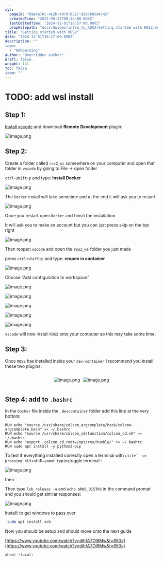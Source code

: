```yaml
---
sys:
  pageId: "89e0a78c-4e2b-4070-b327-d28cb0694742"
  createdTime: "2024-08-21T00:24:00.000Z"
  lastEditedTime: "2024-11-01T18:57:00.000Z"
  propFilepath: "docs/Guides/intro_to_ROS2/Getting started with ROS2.md"
title: "Getting started with ROS2"
date: "2024-11-01T18:57:00.000Z"
description: ""
tags:
  - "Onboarding"
author: "Overridden author"
draft: false
weight: 141
toc: false
icon: ""
---
```


# TODO: add wsl install

## Step 1:

[Install vscode](https://code.visualstudio.com/download) and download **Remote Development** plugin:

![image.png](https://prod-files-secure.s3.us-west-2.amazonaws.com/d518164a-d88e-44d1-a4ee-3adb3bd8bce0/efb52993-1881-4a40-b95e-6f020334f022/image.png?X-Amz-Algorithm=AWS4-HMAC-SHA256&X-Amz-Content-Sha256=UNSIGNED-PAYLOAD&X-Amz-Credential=ASIAZI2LB466V74EBXDO%2F20250415%2Fus-west-2%2Fs3%2Faws4_request&X-Amz-Date=20250415T210753Z&X-Amz-Expires=3600&X-Amz-Security-Token=IQoJb3JpZ2luX2VjEKv%2F%2F%2F%2F%2F%2F%2F%2F%2F%2FwEaCXVzLXdlc3QtMiJGMEQCIHPd87b3AzlxcFRV%2BTewovLr0EbUbWaz2UjXl3rn276FAiBtrd57cd3h0tffgv275xuqnB4y%2BiWOk6VLl8LspIBDvSr%2FAwg0EAAaDDYzNzQyMzE4MzgwNSIMCbeMTXGt9RvV0pS7KtwD3Q8YTPwN8%2B%2FIs1twwwaIlpphltr6dTsFlDpOC%2BH5OJt586LuJAgubSanUpVouM%2FnJ%2Fz6%2FJ511BUovNPUhByT2ccPH4IpY%2BW7%2FZYih2CMxs72WfON56u93cUGhKq29P6SLg0tq0QO3uIMjMqisrS3%2F1l2oqOlLeG3MSiU3FonupO1O86%2Bu%2FqnvvyybJzDoJqCgDj%2FDgtOXrUXIOblR96TSbqAXQJDOqa0276AvtDLAa5MCDLyOUwus3wCKamvf8q8smXXkTJGZEFQ0ugP40I40qdeo4R3knicvD7kyVQK5lXbcVZzYjpUL32rLo8yHLX2flTgMPaiqaFImfoHCoOZhVoVODMO0Sw8mLaiMixJcns%2FtEgIph7zX7bdIKJ8t83QW9eQD4RI5WD0Kr%2BXHl9VFbXq9GTL%2F2LMDRwGa69caHryP72uEG8P6JJRkV2IxcoZsnQQwO%2FZfwEdT%2F2ZVxDwLJfkIeWqAC%2BvCNi3N20BXHsK6VDUPCIx2tFfoBSCEhNdeRzLUuzLc2%2BJsvyxOVsdhLHWRz4DKgIqih%2FLIZBbo5KNkoL7eOy%2B7ShqxRsnkDLSco76%2F7kEyXDVRBalzfM%2B8brfaAnvMwOzolEe4QuL1S%2BYCefj4H%2BO08JSKXEwxdb6vwY6pgE3KYDvg40aK5hzpBaj7QL7iTBQa3INgq9EkMCqpzzFU2asQzQyEvRtLgsNC%2B6ugaC0WsS5SXjfo0NiWpmppR2vhFdsSQWr%2B0GUVLcoZ0GDRCFDAEaaIXxC7KxLltTjSmp874QaofYBPkGsyOIJhL21n%2FXt5Ni6JDICx7TJuHHaxDIpGSq%2FeIX4tWQzlAesPVqCY9yPouEkwmhODFpoBOaN8LX351KW&X-Amz-Signature=de45aa5f4c13be3f4551edae9ee7410b970e04d88e7f62055e01835928a38369&X-Amz-SignedHeaders=host&x-id=GetObject)

## Step 2:

Create a folder called `ros2_ws` somewhere on your computer and open that folder in `vscode` by going to File → open folder 

`ctrl+shift+p` and type: **Install Docker**

![image.png](https://prod-files-secure.s3.us-west-2.amazonaws.com/d518164a-d88e-44d1-a4ee-3adb3bd8bce0/2269dc0e-1cd5-47ff-bceb-c04ad9b2eab0/image.png?X-Amz-Algorithm=AWS4-HMAC-SHA256&X-Amz-Content-Sha256=UNSIGNED-PAYLOAD&X-Amz-Credential=ASIAZI2LB466V74EBXDO%2F20250415%2Fus-west-2%2Fs3%2Faws4_request&X-Amz-Date=20250415T210753Z&X-Amz-Expires=3600&X-Amz-Security-Token=IQoJb3JpZ2luX2VjEKv%2F%2F%2F%2F%2F%2F%2F%2F%2F%2FwEaCXVzLXdlc3QtMiJGMEQCIHPd87b3AzlxcFRV%2BTewovLr0EbUbWaz2UjXl3rn276FAiBtrd57cd3h0tffgv275xuqnB4y%2BiWOk6VLl8LspIBDvSr%2FAwg0EAAaDDYzNzQyMzE4MzgwNSIMCbeMTXGt9RvV0pS7KtwD3Q8YTPwN8%2B%2FIs1twwwaIlpphltr6dTsFlDpOC%2BH5OJt586LuJAgubSanUpVouM%2FnJ%2Fz6%2FJ511BUovNPUhByT2ccPH4IpY%2BW7%2FZYih2CMxs72WfON56u93cUGhKq29P6SLg0tq0QO3uIMjMqisrS3%2F1l2oqOlLeG3MSiU3FonupO1O86%2Bu%2FqnvvyybJzDoJqCgDj%2FDgtOXrUXIOblR96TSbqAXQJDOqa0276AvtDLAa5MCDLyOUwus3wCKamvf8q8smXXkTJGZEFQ0ugP40I40qdeo4R3knicvD7kyVQK5lXbcVZzYjpUL32rLo8yHLX2flTgMPaiqaFImfoHCoOZhVoVODMO0Sw8mLaiMixJcns%2FtEgIph7zX7bdIKJ8t83QW9eQD4RI5WD0Kr%2BXHl9VFbXq9GTL%2F2LMDRwGa69caHryP72uEG8P6JJRkV2IxcoZsnQQwO%2FZfwEdT%2F2ZVxDwLJfkIeWqAC%2BvCNi3N20BXHsK6VDUPCIx2tFfoBSCEhNdeRzLUuzLc2%2BJsvyxOVsdhLHWRz4DKgIqih%2FLIZBbo5KNkoL7eOy%2B7ShqxRsnkDLSco76%2F7kEyXDVRBalzfM%2B8brfaAnvMwOzolEe4QuL1S%2BYCefj4H%2BO08JSKXEwxdb6vwY6pgE3KYDvg40aK5hzpBaj7QL7iTBQa3INgq9EkMCqpzzFU2asQzQyEvRtLgsNC%2B6ugaC0WsS5SXjfo0NiWpmppR2vhFdsSQWr%2B0GUVLcoZ0GDRCFDAEaaIXxC7KxLltTjSmp874QaofYBPkGsyOIJhL21n%2FXt5Ni6JDICx7TJuHHaxDIpGSq%2FeIX4tWQzlAesPVqCY9yPouEkwmhODFpoBOaN8LX351KW&X-Amz-Signature=d35f51b4b0dbd983a5b56c2a68aeffc2b2c6a509b2568de485145fa24d4247b4&X-Amz-SignedHeaders=host&x-id=GetObject)

The `Docker` install will take sometime and at the end it will ask you to restart

![image.png](https://prod-files-secure.s3.us-west-2.amazonaws.com/d518164a-d88e-44d1-a4ee-3adb3bd8bce0/ed233f78-be33-4b1f-b89c-9c346c0e961e/image.png?X-Amz-Algorithm=AWS4-HMAC-SHA256&X-Amz-Content-Sha256=UNSIGNED-PAYLOAD&X-Amz-Credential=ASIAZI2LB466V74EBXDO%2F20250415%2Fus-west-2%2Fs3%2Faws4_request&X-Amz-Date=20250415T210753Z&X-Amz-Expires=3600&X-Amz-Security-Token=IQoJb3JpZ2luX2VjEKv%2F%2F%2F%2F%2F%2F%2F%2F%2F%2FwEaCXVzLXdlc3QtMiJGMEQCIHPd87b3AzlxcFRV%2BTewovLr0EbUbWaz2UjXl3rn276FAiBtrd57cd3h0tffgv275xuqnB4y%2BiWOk6VLl8LspIBDvSr%2FAwg0EAAaDDYzNzQyMzE4MzgwNSIMCbeMTXGt9RvV0pS7KtwD3Q8YTPwN8%2B%2FIs1twwwaIlpphltr6dTsFlDpOC%2BH5OJt586LuJAgubSanUpVouM%2FnJ%2Fz6%2FJ511BUovNPUhByT2ccPH4IpY%2BW7%2FZYih2CMxs72WfON56u93cUGhKq29P6SLg0tq0QO3uIMjMqisrS3%2F1l2oqOlLeG3MSiU3FonupO1O86%2Bu%2FqnvvyybJzDoJqCgDj%2FDgtOXrUXIOblR96TSbqAXQJDOqa0276AvtDLAa5MCDLyOUwus3wCKamvf8q8smXXkTJGZEFQ0ugP40I40qdeo4R3knicvD7kyVQK5lXbcVZzYjpUL32rLo8yHLX2flTgMPaiqaFImfoHCoOZhVoVODMO0Sw8mLaiMixJcns%2FtEgIph7zX7bdIKJ8t83QW9eQD4RI5WD0Kr%2BXHl9VFbXq9GTL%2F2LMDRwGa69caHryP72uEG8P6JJRkV2IxcoZsnQQwO%2FZfwEdT%2F2ZVxDwLJfkIeWqAC%2BvCNi3N20BXHsK6VDUPCIx2tFfoBSCEhNdeRzLUuzLc2%2BJsvyxOVsdhLHWRz4DKgIqih%2FLIZBbo5KNkoL7eOy%2B7ShqxRsnkDLSco76%2F7kEyXDVRBalzfM%2B8brfaAnvMwOzolEe4QuL1S%2BYCefj4H%2BO08JSKXEwxdb6vwY6pgE3KYDvg40aK5hzpBaj7QL7iTBQa3INgq9EkMCqpzzFU2asQzQyEvRtLgsNC%2B6ugaC0WsS5SXjfo0NiWpmppR2vhFdsSQWr%2B0GUVLcoZ0GDRCFDAEaaIXxC7KxLltTjSmp874QaofYBPkGsyOIJhL21n%2FXt5Ni6JDICx7TJuHHaxDIpGSq%2FeIX4tWQzlAesPVqCY9yPouEkwmhODFpoBOaN8LX351KW&X-Amz-Signature=1f9a6366b53cf52d140081d6668a96e0006d0a5b2babc7f732d00cd513e49751&X-Amz-SignedHeaders=host&x-id=GetObject)

Once you restart open `Docker` and finish the installation

It will ask you to make an account but you can just press skip on the top right

![image.png](https://prod-files-secure.s3.us-west-2.amazonaws.com/d518164a-d88e-44d1-a4ee-3adb3bd8bce0/21010ad9-1659-4fd9-9f59-9932a09b2a3d/image.png?X-Amz-Algorithm=AWS4-HMAC-SHA256&X-Amz-Content-Sha256=UNSIGNED-PAYLOAD&X-Amz-Credential=ASIAZI2LB466V74EBXDO%2F20250415%2Fus-west-2%2Fs3%2Faws4_request&X-Amz-Date=20250415T210753Z&X-Amz-Expires=3600&X-Amz-Security-Token=IQoJb3JpZ2luX2VjEKv%2F%2F%2F%2F%2F%2F%2F%2F%2F%2FwEaCXVzLXdlc3QtMiJGMEQCIHPd87b3AzlxcFRV%2BTewovLr0EbUbWaz2UjXl3rn276FAiBtrd57cd3h0tffgv275xuqnB4y%2BiWOk6VLl8LspIBDvSr%2FAwg0EAAaDDYzNzQyMzE4MzgwNSIMCbeMTXGt9RvV0pS7KtwD3Q8YTPwN8%2B%2FIs1twwwaIlpphltr6dTsFlDpOC%2BH5OJt586LuJAgubSanUpVouM%2FnJ%2Fz6%2FJ511BUovNPUhByT2ccPH4IpY%2BW7%2FZYih2CMxs72WfON56u93cUGhKq29P6SLg0tq0QO3uIMjMqisrS3%2F1l2oqOlLeG3MSiU3FonupO1O86%2Bu%2FqnvvyybJzDoJqCgDj%2FDgtOXrUXIOblR96TSbqAXQJDOqa0276AvtDLAa5MCDLyOUwus3wCKamvf8q8smXXkTJGZEFQ0ugP40I40qdeo4R3knicvD7kyVQK5lXbcVZzYjpUL32rLo8yHLX2flTgMPaiqaFImfoHCoOZhVoVODMO0Sw8mLaiMixJcns%2FtEgIph7zX7bdIKJ8t83QW9eQD4RI5WD0Kr%2BXHl9VFbXq9GTL%2F2LMDRwGa69caHryP72uEG8P6JJRkV2IxcoZsnQQwO%2FZfwEdT%2F2ZVxDwLJfkIeWqAC%2BvCNi3N20BXHsK6VDUPCIx2tFfoBSCEhNdeRzLUuzLc2%2BJsvyxOVsdhLHWRz4DKgIqih%2FLIZBbo5KNkoL7eOy%2B7ShqxRsnkDLSco76%2F7kEyXDVRBalzfM%2B8brfaAnvMwOzolEe4QuL1S%2BYCefj4H%2BO08JSKXEwxdb6vwY6pgE3KYDvg40aK5hzpBaj7QL7iTBQa3INgq9EkMCqpzzFU2asQzQyEvRtLgsNC%2B6ugaC0WsS5SXjfo0NiWpmppR2vhFdsSQWr%2B0GUVLcoZ0GDRCFDAEaaIXxC7KxLltTjSmp874QaofYBPkGsyOIJhL21n%2FXt5Ni6JDICx7TJuHHaxDIpGSq%2FeIX4tWQzlAesPVqCY9yPouEkwmhODFpoBOaN8LX351KW&X-Amz-Signature=ff298eeebea505f83b9ada5a24b7dd173193bb1a4a466969b73ac9b1331ef6dd&X-Amz-SignedHeaders=host&x-id=GetObject)

Then reopen `vscode` and open the `ros2_ws` folder you just made

press `ctrl+shift+p` and type: **reopen in container**

![image.png](https://prod-files-secure.s3.us-west-2.amazonaws.com/d518164a-d88e-44d1-a4ee-3adb3bd8bce0/4e93b8c2-41ad-488c-8095-c74205196118/image.png?X-Amz-Algorithm=AWS4-HMAC-SHA256&X-Amz-Content-Sha256=UNSIGNED-PAYLOAD&X-Amz-Credential=ASIAZI2LB466V74EBXDO%2F20250415%2Fus-west-2%2Fs3%2Faws4_request&X-Amz-Date=20250415T210753Z&X-Amz-Expires=3600&X-Amz-Security-Token=IQoJb3JpZ2luX2VjEKv%2F%2F%2F%2F%2F%2F%2F%2F%2F%2FwEaCXVzLXdlc3QtMiJGMEQCIHPd87b3AzlxcFRV%2BTewovLr0EbUbWaz2UjXl3rn276FAiBtrd57cd3h0tffgv275xuqnB4y%2BiWOk6VLl8LspIBDvSr%2FAwg0EAAaDDYzNzQyMzE4MzgwNSIMCbeMTXGt9RvV0pS7KtwD3Q8YTPwN8%2B%2FIs1twwwaIlpphltr6dTsFlDpOC%2BH5OJt586LuJAgubSanUpVouM%2FnJ%2Fz6%2FJ511BUovNPUhByT2ccPH4IpY%2BW7%2FZYih2CMxs72WfON56u93cUGhKq29P6SLg0tq0QO3uIMjMqisrS3%2F1l2oqOlLeG3MSiU3FonupO1O86%2Bu%2FqnvvyybJzDoJqCgDj%2FDgtOXrUXIOblR96TSbqAXQJDOqa0276AvtDLAa5MCDLyOUwus3wCKamvf8q8smXXkTJGZEFQ0ugP40I40qdeo4R3knicvD7kyVQK5lXbcVZzYjpUL32rLo8yHLX2flTgMPaiqaFImfoHCoOZhVoVODMO0Sw8mLaiMixJcns%2FtEgIph7zX7bdIKJ8t83QW9eQD4RI5WD0Kr%2BXHl9VFbXq9GTL%2F2LMDRwGa69caHryP72uEG8P6JJRkV2IxcoZsnQQwO%2FZfwEdT%2F2ZVxDwLJfkIeWqAC%2BvCNi3N20BXHsK6VDUPCIx2tFfoBSCEhNdeRzLUuzLc2%2BJsvyxOVsdhLHWRz4DKgIqih%2FLIZBbo5KNkoL7eOy%2B7ShqxRsnkDLSco76%2F7kEyXDVRBalzfM%2B8brfaAnvMwOzolEe4QuL1S%2BYCefj4H%2BO08JSKXEwxdb6vwY6pgE3KYDvg40aK5hzpBaj7QL7iTBQa3INgq9EkMCqpzzFU2asQzQyEvRtLgsNC%2B6ugaC0WsS5SXjfo0NiWpmppR2vhFdsSQWr%2B0GUVLcoZ0GDRCFDAEaaIXxC7KxLltTjSmp874QaofYBPkGsyOIJhL21n%2FXt5Ni6JDICx7TJuHHaxDIpGSq%2FeIX4tWQzlAesPVqCY9yPouEkwmhODFpoBOaN8LX351KW&X-Amz-Signature=005c11a558de4ef4f0964c6a6d17dd89750bfa317a062454851390dbb8f4f7a4&X-Amz-SignedHeaders=host&x-id=GetObject)

Choose “Add configuration to workspace”

![image.png](https://prod-files-secure.s3.us-west-2.amazonaws.com/d518164a-d88e-44d1-a4ee-3adb3bd8bce0/9560b282-5060-4989-ba37-97e7b2c22476/image.png?X-Amz-Algorithm=AWS4-HMAC-SHA256&X-Amz-Content-Sha256=UNSIGNED-PAYLOAD&X-Amz-Credential=ASIAZI2LB466V74EBXDO%2F20250415%2Fus-west-2%2Fs3%2Faws4_request&X-Amz-Date=20250415T210753Z&X-Amz-Expires=3600&X-Amz-Security-Token=IQoJb3JpZ2luX2VjEKv%2F%2F%2F%2F%2F%2F%2F%2F%2F%2FwEaCXVzLXdlc3QtMiJGMEQCIHPd87b3AzlxcFRV%2BTewovLr0EbUbWaz2UjXl3rn276FAiBtrd57cd3h0tffgv275xuqnB4y%2BiWOk6VLl8LspIBDvSr%2FAwg0EAAaDDYzNzQyMzE4MzgwNSIMCbeMTXGt9RvV0pS7KtwD3Q8YTPwN8%2B%2FIs1twwwaIlpphltr6dTsFlDpOC%2BH5OJt586LuJAgubSanUpVouM%2FnJ%2Fz6%2FJ511BUovNPUhByT2ccPH4IpY%2BW7%2FZYih2CMxs72WfON56u93cUGhKq29P6SLg0tq0QO3uIMjMqisrS3%2F1l2oqOlLeG3MSiU3FonupO1O86%2Bu%2FqnvvyybJzDoJqCgDj%2FDgtOXrUXIOblR96TSbqAXQJDOqa0276AvtDLAa5MCDLyOUwus3wCKamvf8q8smXXkTJGZEFQ0ugP40I40qdeo4R3knicvD7kyVQK5lXbcVZzYjpUL32rLo8yHLX2flTgMPaiqaFImfoHCoOZhVoVODMO0Sw8mLaiMixJcns%2FtEgIph7zX7bdIKJ8t83QW9eQD4RI5WD0Kr%2BXHl9VFbXq9GTL%2F2LMDRwGa69caHryP72uEG8P6JJRkV2IxcoZsnQQwO%2FZfwEdT%2F2ZVxDwLJfkIeWqAC%2BvCNi3N20BXHsK6VDUPCIx2tFfoBSCEhNdeRzLUuzLc2%2BJsvyxOVsdhLHWRz4DKgIqih%2FLIZBbo5KNkoL7eOy%2B7ShqxRsnkDLSco76%2F7kEyXDVRBalzfM%2B8brfaAnvMwOzolEe4QuL1S%2BYCefj4H%2BO08JSKXEwxdb6vwY6pgE3KYDvg40aK5hzpBaj7QL7iTBQa3INgq9EkMCqpzzFU2asQzQyEvRtLgsNC%2B6ugaC0WsS5SXjfo0NiWpmppR2vhFdsSQWr%2B0GUVLcoZ0GDRCFDAEaaIXxC7KxLltTjSmp874QaofYBPkGsyOIJhL21n%2FXt5Ni6JDICx7TJuHHaxDIpGSq%2FeIX4tWQzlAesPVqCY9yPouEkwmhODFpoBOaN8LX351KW&X-Amz-Signature=4be059b5f430c1f65e7e7d3009e9583976bf3e30d0aea7e000b5bdec3fff5433&X-Amz-SignedHeaders=host&x-id=GetObject)

![image.png](https://prod-files-secure.s3.us-west-2.amazonaws.com/d518164a-d88e-44d1-a4ee-3adb3bd8bce0/2ee63f81-886b-48e8-a553-dc6e5eac99e4/image.png?X-Amz-Algorithm=AWS4-HMAC-SHA256&X-Amz-Content-Sha256=UNSIGNED-PAYLOAD&X-Amz-Credential=ASIAZI2LB466V74EBXDO%2F20250415%2Fus-west-2%2Fs3%2Faws4_request&X-Amz-Date=20250415T210753Z&X-Amz-Expires=3600&X-Amz-Security-Token=IQoJb3JpZ2luX2VjEKv%2F%2F%2F%2F%2F%2F%2F%2F%2F%2FwEaCXVzLXdlc3QtMiJGMEQCIHPd87b3AzlxcFRV%2BTewovLr0EbUbWaz2UjXl3rn276FAiBtrd57cd3h0tffgv275xuqnB4y%2BiWOk6VLl8LspIBDvSr%2FAwg0EAAaDDYzNzQyMzE4MzgwNSIMCbeMTXGt9RvV0pS7KtwD3Q8YTPwN8%2B%2FIs1twwwaIlpphltr6dTsFlDpOC%2BH5OJt586LuJAgubSanUpVouM%2FnJ%2Fz6%2FJ511BUovNPUhByT2ccPH4IpY%2BW7%2FZYih2CMxs72WfON56u93cUGhKq29P6SLg0tq0QO3uIMjMqisrS3%2F1l2oqOlLeG3MSiU3FonupO1O86%2Bu%2FqnvvyybJzDoJqCgDj%2FDgtOXrUXIOblR96TSbqAXQJDOqa0276AvtDLAa5MCDLyOUwus3wCKamvf8q8smXXkTJGZEFQ0ugP40I40qdeo4R3knicvD7kyVQK5lXbcVZzYjpUL32rLo8yHLX2flTgMPaiqaFImfoHCoOZhVoVODMO0Sw8mLaiMixJcns%2FtEgIph7zX7bdIKJ8t83QW9eQD4RI5WD0Kr%2BXHl9VFbXq9GTL%2F2LMDRwGa69caHryP72uEG8P6JJRkV2IxcoZsnQQwO%2FZfwEdT%2F2ZVxDwLJfkIeWqAC%2BvCNi3N20BXHsK6VDUPCIx2tFfoBSCEhNdeRzLUuzLc2%2BJsvyxOVsdhLHWRz4DKgIqih%2FLIZBbo5KNkoL7eOy%2B7ShqxRsnkDLSco76%2F7kEyXDVRBalzfM%2B8brfaAnvMwOzolEe4QuL1S%2BYCefj4H%2BO08JSKXEwxdb6vwY6pgE3KYDvg40aK5hzpBaj7QL7iTBQa3INgq9EkMCqpzzFU2asQzQyEvRtLgsNC%2B6ugaC0WsS5SXjfo0NiWpmppR2vhFdsSQWr%2B0GUVLcoZ0GDRCFDAEaaIXxC7KxLltTjSmp874QaofYBPkGsyOIJhL21n%2FXt5Ni6JDICx7TJuHHaxDIpGSq%2FeIX4tWQzlAesPVqCY9yPouEkwmhODFpoBOaN8LX351KW&X-Amz-Signature=6d879789a38f5fdc7974e9efd828e2c7870f836a53a704bf61aae6d7119ae120&X-Amz-SignedHeaders=host&x-id=GetObject)

![image.png](https://prod-files-secure.s3.us-west-2.amazonaws.com/d518164a-d88e-44d1-a4ee-3adb3bd8bce0/ae1580b2-b048-407e-aed9-b584224a7a04/image.png?X-Amz-Algorithm=AWS4-HMAC-SHA256&X-Amz-Content-Sha256=UNSIGNED-PAYLOAD&X-Amz-Credential=ASIAZI2LB466V74EBXDO%2F20250415%2Fus-west-2%2Fs3%2Faws4_request&X-Amz-Date=20250415T210753Z&X-Amz-Expires=3600&X-Amz-Security-Token=IQoJb3JpZ2luX2VjEKv%2F%2F%2F%2F%2F%2F%2F%2F%2F%2FwEaCXVzLXdlc3QtMiJGMEQCIHPd87b3AzlxcFRV%2BTewovLr0EbUbWaz2UjXl3rn276FAiBtrd57cd3h0tffgv275xuqnB4y%2BiWOk6VLl8LspIBDvSr%2FAwg0EAAaDDYzNzQyMzE4MzgwNSIMCbeMTXGt9RvV0pS7KtwD3Q8YTPwN8%2B%2FIs1twwwaIlpphltr6dTsFlDpOC%2BH5OJt586LuJAgubSanUpVouM%2FnJ%2Fz6%2FJ511BUovNPUhByT2ccPH4IpY%2BW7%2FZYih2CMxs72WfON56u93cUGhKq29P6SLg0tq0QO3uIMjMqisrS3%2F1l2oqOlLeG3MSiU3FonupO1O86%2Bu%2FqnvvyybJzDoJqCgDj%2FDgtOXrUXIOblR96TSbqAXQJDOqa0276AvtDLAa5MCDLyOUwus3wCKamvf8q8smXXkTJGZEFQ0ugP40I40qdeo4R3knicvD7kyVQK5lXbcVZzYjpUL32rLo8yHLX2flTgMPaiqaFImfoHCoOZhVoVODMO0Sw8mLaiMixJcns%2FtEgIph7zX7bdIKJ8t83QW9eQD4RI5WD0Kr%2BXHl9VFbXq9GTL%2F2LMDRwGa69caHryP72uEG8P6JJRkV2IxcoZsnQQwO%2FZfwEdT%2F2ZVxDwLJfkIeWqAC%2BvCNi3N20BXHsK6VDUPCIx2tFfoBSCEhNdeRzLUuzLc2%2BJsvyxOVsdhLHWRz4DKgIqih%2FLIZBbo5KNkoL7eOy%2B7ShqxRsnkDLSco76%2F7kEyXDVRBalzfM%2B8brfaAnvMwOzolEe4QuL1S%2BYCefj4H%2BO08JSKXEwxdb6vwY6pgE3KYDvg40aK5hzpBaj7QL7iTBQa3INgq9EkMCqpzzFU2asQzQyEvRtLgsNC%2B6ugaC0WsS5SXjfo0NiWpmppR2vhFdsSQWr%2B0GUVLcoZ0GDRCFDAEaaIXxC7KxLltTjSmp874QaofYBPkGsyOIJhL21n%2FXt5Ni6JDICx7TJuHHaxDIpGSq%2FeIX4tWQzlAesPVqCY9yPouEkwmhODFpoBOaN8LX351KW&X-Amz-Signature=a97279c9032b6f842f1f86b39980cfaa6e72fb8b1c312ab6c969e7fe2c230b74&X-Amz-SignedHeaders=host&x-id=GetObject)

![image.png](https://prod-files-secure.s3.us-west-2.amazonaws.com/d518164a-d88e-44d1-a4ee-3adb3bd8bce0/53255b28-f75e-430f-b9e3-c0ac8577e42b/image.png?X-Amz-Algorithm=AWS4-HMAC-SHA256&X-Amz-Content-Sha256=UNSIGNED-PAYLOAD&X-Amz-Credential=ASIAZI2LB466V74EBXDO%2F20250415%2Fus-west-2%2Fs3%2Faws4_request&X-Amz-Date=20250415T210753Z&X-Amz-Expires=3600&X-Amz-Security-Token=IQoJb3JpZ2luX2VjEKv%2F%2F%2F%2F%2F%2F%2F%2F%2F%2FwEaCXVzLXdlc3QtMiJGMEQCIHPd87b3AzlxcFRV%2BTewovLr0EbUbWaz2UjXl3rn276FAiBtrd57cd3h0tffgv275xuqnB4y%2BiWOk6VLl8LspIBDvSr%2FAwg0EAAaDDYzNzQyMzE4MzgwNSIMCbeMTXGt9RvV0pS7KtwD3Q8YTPwN8%2B%2FIs1twwwaIlpphltr6dTsFlDpOC%2BH5OJt586LuJAgubSanUpVouM%2FnJ%2Fz6%2FJ511BUovNPUhByT2ccPH4IpY%2BW7%2FZYih2CMxs72WfON56u93cUGhKq29P6SLg0tq0QO3uIMjMqisrS3%2F1l2oqOlLeG3MSiU3FonupO1O86%2Bu%2FqnvvyybJzDoJqCgDj%2FDgtOXrUXIOblR96TSbqAXQJDOqa0276AvtDLAa5MCDLyOUwus3wCKamvf8q8smXXkTJGZEFQ0ugP40I40qdeo4R3knicvD7kyVQK5lXbcVZzYjpUL32rLo8yHLX2flTgMPaiqaFImfoHCoOZhVoVODMO0Sw8mLaiMixJcns%2FtEgIph7zX7bdIKJ8t83QW9eQD4RI5WD0Kr%2BXHl9VFbXq9GTL%2F2LMDRwGa69caHryP72uEG8P6JJRkV2IxcoZsnQQwO%2FZfwEdT%2F2ZVxDwLJfkIeWqAC%2BvCNi3N20BXHsK6VDUPCIx2tFfoBSCEhNdeRzLUuzLc2%2BJsvyxOVsdhLHWRz4DKgIqih%2FLIZBbo5KNkoL7eOy%2B7ShqxRsnkDLSco76%2F7kEyXDVRBalzfM%2B8brfaAnvMwOzolEe4QuL1S%2BYCefj4H%2BO08JSKXEwxdb6vwY6pgE3KYDvg40aK5hzpBaj7QL7iTBQa3INgq9EkMCqpzzFU2asQzQyEvRtLgsNC%2B6ugaC0WsS5SXjfo0NiWpmppR2vhFdsSQWr%2B0GUVLcoZ0GDRCFDAEaaIXxC7KxLltTjSmp874QaofYBPkGsyOIJhL21n%2FXt5Ni6JDICx7TJuHHaxDIpGSq%2FeIX4tWQzlAesPVqCY9yPouEkwmhODFpoBOaN8LX351KW&X-Amz-Signature=0152a82281d96efdf82e9915bc2e6510f259a3cec913e04cd9cd0dbd0c09c1d9&X-Amz-SignedHeaders=host&x-id=GetObject)

![image.png](https://prod-files-secure.s3.us-west-2.amazonaws.com/d518164a-d88e-44d1-a4ee-3adb3bd8bce0/7c562767-5af9-4ffb-97d1-327bcdf4ee00/image.png?X-Amz-Algorithm=AWS4-HMAC-SHA256&X-Amz-Content-Sha256=UNSIGNED-PAYLOAD&X-Amz-Credential=ASIAZI2LB466V74EBXDO%2F20250415%2Fus-west-2%2Fs3%2Faws4_request&X-Amz-Date=20250415T210753Z&X-Amz-Expires=3600&X-Amz-Security-Token=IQoJb3JpZ2luX2VjEKv%2F%2F%2F%2F%2F%2F%2F%2F%2F%2FwEaCXVzLXdlc3QtMiJGMEQCIHPd87b3AzlxcFRV%2BTewovLr0EbUbWaz2UjXl3rn276FAiBtrd57cd3h0tffgv275xuqnB4y%2BiWOk6VLl8LspIBDvSr%2FAwg0EAAaDDYzNzQyMzE4MzgwNSIMCbeMTXGt9RvV0pS7KtwD3Q8YTPwN8%2B%2FIs1twwwaIlpphltr6dTsFlDpOC%2BH5OJt586LuJAgubSanUpVouM%2FnJ%2Fz6%2FJ511BUovNPUhByT2ccPH4IpY%2BW7%2FZYih2CMxs72WfON56u93cUGhKq29P6SLg0tq0QO3uIMjMqisrS3%2F1l2oqOlLeG3MSiU3FonupO1O86%2Bu%2FqnvvyybJzDoJqCgDj%2FDgtOXrUXIOblR96TSbqAXQJDOqa0276AvtDLAa5MCDLyOUwus3wCKamvf8q8smXXkTJGZEFQ0ugP40I40qdeo4R3knicvD7kyVQK5lXbcVZzYjpUL32rLo8yHLX2flTgMPaiqaFImfoHCoOZhVoVODMO0Sw8mLaiMixJcns%2FtEgIph7zX7bdIKJ8t83QW9eQD4RI5WD0Kr%2BXHl9VFbXq9GTL%2F2LMDRwGa69caHryP72uEG8P6JJRkV2IxcoZsnQQwO%2FZfwEdT%2F2ZVxDwLJfkIeWqAC%2BvCNi3N20BXHsK6VDUPCIx2tFfoBSCEhNdeRzLUuzLc2%2BJsvyxOVsdhLHWRz4DKgIqih%2FLIZBbo5KNkoL7eOy%2B7ShqxRsnkDLSco76%2F7kEyXDVRBalzfM%2B8brfaAnvMwOzolEe4QuL1S%2BYCefj4H%2BO08JSKXEwxdb6vwY6pgE3KYDvg40aK5hzpBaj7QL7iTBQa3INgq9EkMCqpzzFU2asQzQyEvRtLgsNC%2B6ugaC0WsS5SXjfo0NiWpmppR2vhFdsSQWr%2B0GUVLcoZ0GDRCFDAEaaIXxC7KxLltTjSmp874QaofYBPkGsyOIJhL21n%2FXt5Ni6JDICx7TJuHHaxDIpGSq%2FeIX4tWQzlAesPVqCY9yPouEkwmhODFpoBOaN8LX351KW&X-Amz-Signature=8418b9437ac19aa5771ca89feac7903cb004abeca91de160bd6b08e8905cc24f&X-Amz-SignedHeaders=host&x-id=GetObject)

`vscode` will now install `ROS2` onto your computer so this may take some time.

## Step 3:

Once `ROS2` has installed inside your `dev-container` I recommend you install these two plugins:

<div style="display: flex;flex-direction: row; column-gap:10px; max-width: 630px;justify-content: center;">
<div>

![image.png](https://prod-files-secure.s3.us-west-2.amazonaws.com/d518164a-d88e-44d1-a4ee-3adb3bd8bce0/3fc3d550-5a54-4ba1-ba6b-faa01cdb7369/image.png?X-Amz-Algorithm=AWS4-HMAC-SHA256&X-Amz-Content-Sha256=UNSIGNED-PAYLOAD&X-Amz-Credential=ASIAZI2LB4666PB4MJ5X%2F20250415%2Fus-west-2%2Fs3%2Faws4_request&X-Amz-Date=20250415T210800Z&X-Amz-Expires=3600&X-Amz-Security-Token=IQoJb3JpZ2luX2VjEKv%2F%2F%2F%2F%2F%2F%2F%2F%2F%2FwEaCXVzLXdlc3QtMiJIMEYCIQDdrvlXDjfBNLlW9g6l6tXVC%2BRFxeY%2BMHAzoz7LjhP6kwIhAIlRqz6gE5HW6AlLrji5jO3B7sY861vdEWnRNGXyKeFGKv8DCDQQABoMNjM3NDIzMTgzODA1IgxganCLJpFCsz6Xuwsq3AOZ9BWEM3fMFxyC73E%2BWEJ9uFCvox1iRpfyvyPKfoNNGoCEQ8BrByOichsew9Q5F%2F2AxC3RD%2Byoz8ew4a%2FH5SxariRqVqkMr8uEqIFvhbnIikYPiUGRPuXpTqpfmU2zmmQwddz3ii0Qv%2BH5Cg0TtEwTWGKhNpVhD6DKhFmhxfDr4kpexOWAAmIeVZDkO%2B1kkx8tIyeqQrFOQ9Pr2%2FjljjgWZV8aQLpZL4jP2JLxc1x5mAKlWFfn3QWkzKCBI%2FfESQRnBm8UU7MBjdq8motEb5U%2Fjl18eoJQyRYMGCmSlpGEqAr%2FpepAFjSFjQZWJ6Mrn6vs8XTb2yR08FGeYlLN9kq%2F9Wqw4Bvqd%2B1UJd%2BVayUaw7qP6MP4WeEX5Ai5CY60KLQ%2F2yB2oRDQdIwtPwUvLXmdAMLVFyQzksDVRCUX3p%2F1tFXd8B6VQql4obk45MxwxteFjRjL7WLhXDJMhV4W4edhNngDodb1gN1A%2Fv3AO4r7LE7n0v4GGdrl0z3b1f2c2In6QmJkqzcm%2B1PYnivOH75wavkyEivB%2Bv%2BN5nhr8zrGGa94Bfcz4PHim3J83yd%2BDuwKnytIP%2FwQqRwhFMuPfShRPYvj4Is%2FhujxkJh5m0mbTthQB23io68qmM1PpTCN1%2Fq%2FBjqkAUT6Pt2EIguTvopdhyddaoH4XPmeHxqKkSoIvD2ifA15trb%2FI5bqy5B0IFh00QHbDDA8b5EOLJrVqVDEWTU0speZF%2BaV35A6fbnusZpNITKSdMHmYiExAH%2FJShCIoL1K%2F0lMUyzEBC3e2sgdlXbWGZ0A%2FAFoQ%2FZjRRViryM9Df0xHS%2B6XSTi8aR0%2B6n0e9GNopBPnAjc5vHwHdTJOrfi4NZwAHl5&X-Amz-Signature=cbee64bc178732cf758c172a5d1854a872f91277cf9e172d2eabe8c5ba7cf4da&X-Amz-SignedHeaders=host&x-id=GetObject)

</div>
<div>

![image.png](https://prod-files-secure.s3.us-west-2.amazonaws.com/d518164a-d88e-44d1-a4ee-3adb3bd8bce0/d994cc66-13c2-4093-a5a3-f84cf4601a82/image.png?X-Amz-Algorithm=AWS4-HMAC-SHA256&X-Amz-Content-Sha256=UNSIGNED-PAYLOAD&X-Amz-Credential=ASIAZI2LB466YNSBW6FI%2F20250415%2Fus-west-2%2Fs3%2Faws4_request&X-Amz-Date=20250415T210800Z&X-Amz-Expires=3600&X-Amz-Security-Token=IQoJb3JpZ2luX2VjEKv%2F%2F%2F%2F%2F%2F%2F%2F%2F%2FwEaCXVzLXdlc3QtMiJIMEYCIQDvL%2FwQNT3xHAYno6NCuCZvXqYCHb8LUKR7YEi0tUym%2FQIhALJ1WIslK6pwBAYmvcxralxLtfnlGc5F93b02fd6Z2qsKv8DCDQQABoMNjM3NDIzMTgzODA1Igxiik0wvYGRuNms%2FpQq3ANnUgzZYZWMHHgxC6w%2BAcLnp1JEoZoFqoHDwDXOIoKUS8%2FiHsc46kUINy%2FejpJbCcC6bVtrhXl0qnhRiCGBp81Vi8xvWB3sEKFacFVrB5VCTSJbniIceQ095gywwP4y5V%2BPTRYiYOFSXPm%2BVxNmIW0yPzqHdzcjduOehuuq8R%2BhbgvGbufwuVRL8L%2F4vXbsGvERAeM0oplIVjR0gEqs72Y2iNoGsJJjGWjZlejbe25LPuUtBxkQfMOQ%2BeYZVnSVh5Gd1Pqm4Oeq3lKENiy%2Bv5LQwYBw9q08XDp4cfOvFp6f2wjUS93okxElPpdv18UsfxpTB1onlfMAXxRFK7wgFVlvqgFEufkgCpFU4dtkFLp9GKiqXK1hSwbIVskNob2bAaETna1zWeSFiehqV3%2BVK6h5kvl9VDNv1Ued7NL3fxBG4vzxWQGDujB0KVXsZlhmJhdEre6wHx1midYGzwzq%2BCay%2BeEQVoaNp%2FzBlCqlVtAjqh%2BRJQsXP7%2FvCDkPUJQ9HhcN56G77CfWnobD6p%2FjgcqLNZ9eDZH414JjU0ZOpjumGOn4dvKWwuXG0XW9%2BaCmqGI2Ycdgg2%2B63jHJJlLcPiGKl0sSqfYeIps5NKe4FJKlsSI946imwfEubBQX%2BTCv1vq%2FBjqkAR9k7CjqdMe2nuaYZy9Hx%2BOArv2VleeHTqsHJWwu7XxxV6XXyMkgYOCIbk0ZZpO3YSKAEBlkkI%2Bt8KkftV%2Fj8%2BE8vpHDtaHLtSL5Gp9MVmkXgiYESIJ1qAW%2FMZDGvt1ZOd7ZjVXjAE0S5Uyr7i79VadCE0ZwH9Fl4UoAXO5SgyFchqjgV6YYdnKj2Hlh%2FzxaOlzwtZzokvweA%2BITvfMw4HYqgrRr&X-Amz-Signature=bf6899b23cd557446dd3c8892fab8437bfb15e08af1ee285ea3b58716248a85d&X-Amz-SignedHeaders=host&x-id=GetObject)

</div>
</div>

## Step 4: add to `.bashrc`

In the `Docker` file inside the `.devcontainer` folder add this line at the very bottom: 

```docker
RUN echo "source /usr/share/colcon_argcomplete/hook/colcon-argcomplete.bash" >> ~/.bashrc
RUN echo "source /usr/share/colcon_cd/function/colcon_cd.sh" >> ~/.bashrc
RUN echo "export _colcon_cd_root=/opt/ros/humble/" >> ~/.bashrc
RUN sudo apt install -y python3-pip 
```

To test if everything installed correctly open a terminal with `ctrl+`` or pressing `ctrl+shift+p` and typing `toggle terminal`:

![image.png](https://prod-files-secure.s3.us-west-2.amazonaws.com/d518164a-d88e-44d1-a4ee-3adb3bd8bce0/6a4943d8-b04e-4c02-9a58-775f3384d1a5/image.png?X-Amz-Algorithm=AWS4-HMAC-SHA256&X-Amz-Content-Sha256=UNSIGNED-PAYLOAD&X-Amz-Credential=ASIAZI2LB466V74EBXDO%2F20250415%2Fus-west-2%2Fs3%2Faws4_request&X-Amz-Date=20250415T210753Z&X-Amz-Expires=3600&X-Amz-Security-Token=IQoJb3JpZ2luX2VjEKv%2F%2F%2F%2F%2F%2F%2F%2F%2F%2FwEaCXVzLXdlc3QtMiJGMEQCIHPd87b3AzlxcFRV%2BTewovLr0EbUbWaz2UjXl3rn276FAiBtrd57cd3h0tffgv275xuqnB4y%2BiWOk6VLl8LspIBDvSr%2FAwg0EAAaDDYzNzQyMzE4MzgwNSIMCbeMTXGt9RvV0pS7KtwD3Q8YTPwN8%2B%2FIs1twwwaIlpphltr6dTsFlDpOC%2BH5OJt586LuJAgubSanUpVouM%2FnJ%2Fz6%2FJ511BUovNPUhByT2ccPH4IpY%2BW7%2FZYih2CMxs72WfON56u93cUGhKq29P6SLg0tq0QO3uIMjMqisrS3%2F1l2oqOlLeG3MSiU3FonupO1O86%2Bu%2FqnvvyybJzDoJqCgDj%2FDgtOXrUXIOblR96TSbqAXQJDOqa0276AvtDLAa5MCDLyOUwus3wCKamvf8q8smXXkTJGZEFQ0ugP40I40qdeo4R3knicvD7kyVQK5lXbcVZzYjpUL32rLo8yHLX2flTgMPaiqaFImfoHCoOZhVoVODMO0Sw8mLaiMixJcns%2FtEgIph7zX7bdIKJ8t83QW9eQD4RI5WD0Kr%2BXHl9VFbXq9GTL%2F2LMDRwGa69caHryP72uEG8P6JJRkV2IxcoZsnQQwO%2FZfwEdT%2F2ZVxDwLJfkIeWqAC%2BvCNi3N20BXHsK6VDUPCIx2tFfoBSCEhNdeRzLUuzLc2%2BJsvyxOVsdhLHWRz4DKgIqih%2FLIZBbo5KNkoL7eOy%2B7ShqxRsnkDLSco76%2F7kEyXDVRBalzfM%2B8brfaAnvMwOzolEe4QuL1S%2BYCefj4H%2BO08JSKXEwxdb6vwY6pgE3KYDvg40aK5hzpBaj7QL7iTBQa3INgq9EkMCqpzzFU2asQzQyEvRtLgsNC%2B6ugaC0WsS5SXjfo0NiWpmppR2vhFdsSQWr%2B0GUVLcoZ0GDRCFDAEaaIXxC7KxLltTjSmp874QaofYBPkGsyOIJhL21n%2FXt5Ni6JDICx7TJuHHaxDIpGSq%2FeIX4tWQzlAesPVqCY9yPouEkwmhODFpoBOaN8LX351KW&X-Amz-Signature=027d4d1995c4c97bcb8ac323e7c0d6ccc083c6b9a719d4f18732cb6e57b0bbf3&X-Amz-SignedHeaders=host&x-id=GetObject)

then 

Then type `lsb_release -a` and `echo $ROS_DISTRO` in the command prompt and you should get similar responses:

![image.png](https://prod-files-secure.s3.us-west-2.amazonaws.com/d518164a-d88e-44d1-a4ee-3adb3bd8bce0/3e635dec-a805-4e85-8b9e-d000e5b71a4e/image.png?X-Amz-Algorithm=AWS4-HMAC-SHA256&X-Amz-Content-Sha256=UNSIGNED-PAYLOAD&X-Amz-Credential=ASIAZI2LB466V74EBXDO%2F20250415%2Fus-west-2%2Fs3%2Faws4_request&X-Amz-Date=20250415T210753Z&X-Amz-Expires=3600&X-Amz-Security-Token=IQoJb3JpZ2luX2VjEKv%2F%2F%2F%2F%2F%2F%2F%2F%2F%2FwEaCXVzLXdlc3QtMiJGMEQCIHPd87b3AzlxcFRV%2BTewovLr0EbUbWaz2UjXl3rn276FAiBtrd57cd3h0tffgv275xuqnB4y%2BiWOk6VLl8LspIBDvSr%2FAwg0EAAaDDYzNzQyMzE4MzgwNSIMCbeMTXGt9RvV0pS7KtwD3Q8YTPwN8%2B%2FIs1twwwaIlpphltr6dTsFlDpOC%2BH5OJt586LuJAgubSanUpVouM%2FnJ%2Fz6%2FJ511BUovNPUhByT2ccPH4IpY%2BW7%2FZYih2CMxs72WfON56u93cUGhKq29P6SLg0tq0QO3uIMjMqisrS3%2F1l2oqOlLeG3MSiU3FonupO1O86%2Bu%2FqnvvyybJzDoJqCgDj%2FDgtOXrUXIOblR96TSbqAXQJDOqa0276AvtDLAa5MCDLyOUwus3wCKamvf8q8smXXkTJGZEFQ0ugP40I40qdeo4R3knicvD7kyVQK5lXbcVZzYjpUL32rLo8yHLX2flTgMPaiqaFImfoHCoOZhVoVODMO0Sw8mLaiMixJcns%2FtEgIph7zX7bdIKJ8t83QW9eQD4RI5WD0Kr%2BXHl9VFbXq9GTL%2F2LMDRwGa69caHryP72uEG8P6JJRkV2IxcoZsnQQwO%2FZfwEdT%2F2ZVxDwLJfkIeWqAC%2BvCNi3N20BXHsK6VDUPCIx2tFfoBSCEhNdeRzLUuzLc2%2BJsvyxOVsdhLHWRz4DKgIqih%2FLIZBbo5KNkoL7eOy%2B7ShqxRsnkDLSco76%2F7kEyXDVRBalzfM%2B8brfaAnvMwOzolEe4QuL1S%2BYCefj4H%2BO08JSKXEwxdb6vwY6pgE3KYDvg40aK5hzpBaj7QL7iTBQa3INgq9EkMCqpzzFU2asQzQyEvRtLgsNC%2B6ugaC0WsS5SXjfo0NiWpmppR2vhFdsSQWr%2B0GUVLcoZ0GDRCFDAEaaIXxC7KxLltTjSmp874QaofYBPkGsyOIJhL21n%2FXt5Ni6JDICx7TJuHHaxDIpGSq%2FeIX4tWQzlAesPVqCY9yPouEkwmhODFpoBOaN8LX351KW&X-Amz-Signature=c6fc322d19553ad223a8b5d7925927347407a209bc6a8d49a30868d4f34c65f0&X-Amz-SignedHeaders=host&x-id=GetObject)

Install:  to get windows to pass over

```bash
 sudo apt install xcb
```

Now you should be setup and should move onto the next guide 

[https://www.youtube.com/watch?v=dihfA7Ol6Mw&t=650s](https://www.youtube.com/watch?v=dihfA7Ol6Mw&t=650s)

```python
xhost +local:
```
